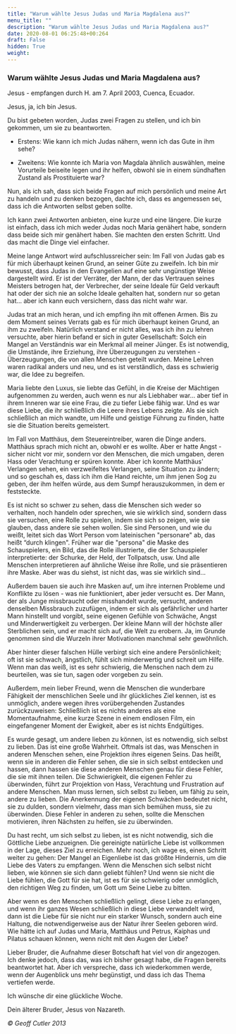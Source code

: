 ```yaml
---
title: "Warum wählte Jesus Judas und Maria Magdalena aus?"
menu_title: ""
description: "Warum wählte Jesus Judas und Maria Magdalena aus?"
date: 2020-08-01 06:25:48+00:264
draft: False
hidden: True
weight:
---
```

### Warum wählte Jesus Judas und Maria Magdalena aus?

Jesus - empfangen durch H. am 7. April 2003, Cuenca, Ecuador.

Jesus, ja, ich bin Jesus.

Du bist gebeten worden, Judas zwei Fragen zu stellen, und ich bin gekommen, um sie zu beantworten.

  - Erstens: Wie kann ich mich Judas nähern, wenn ich das Gute in ihm sehe?

  - Zweitens: Wie konnte ich Maria von Magdala ähnlich auswählen, meine Vorurteile beiseite legen und ihr helfen, obwohl sie in einem sündhaften Zustand als Prostituierte war?

Nun, als ich sah, dass sich beide Fragen auf mich persönlich und meine Art zu handeln und zu denken bezogen, dachte ich, dass es angemessen sei, dass ich die Antworten selbst geben sollte.

Ich kann zwei Antworten anbieten, eine kurze und eine längere. Die kurze ist einfach, dass ich mich weder Judas noch Maria genähert habe, sondern dass beide sich mir genähert haben. Sie machten den ersten Schritt. Und das macht die Dinge viel einfacher.

Meine lange Antwort wird aufschlussreicher sein: Im Fall von Judas gab es für mich überhaupt keinen Grund, an seiner Güte zu zweifeln. Ich bin mir bewusst, dass Judas in den Evangelien auf eine sehr ungünstige Weise dargestellt wird. Er ist der Verräter, der Mann, der das Vertrauen seines Meisters betrogen hat, der Verbrecher, der seine Ideale für Geld verkauft hat oder der sich nie an solche Ideale gehalten hat, sondern nur so getan hat... aber ich kann euch versichern, dass das nicht wahr war.

Judas trat an mich heran, und ich empfing ihn mit offenen Armen. Bis zu dem Moment seines Verrats gab es für mich überhaupt keinen Grund, an ihm zu zweifeln. Natürlich verstand er nicht alles, was ich ihn zu lehren versuchte, aber hierin befand er sich in guter Gesellschaft: Solch ein Mangel an Verständnis war ein Merkmal all meiner Jünger. Es ist notwendig, die Umstände, ihre Erziehung, ihre Überzeugungen zu verstehen - Überzeugungen, die von allen Menschen geteilt wurden. Meine Lehren waren radikal anders und neu, und es ist verständlich, dass es schwierig war, die Idee zu begreifen.

Maria liebte den Luxus, sie liebte das Gefühl, in die Kreise der Mächtigen aufgenommen zu werden, auch wenn es nur als Liebhaber war... aber tief in ihrem Inneren war sie eine Frau, die zu tiefer Liebe fähig war. Und es war diese Liebe, die ihr schließlich die Leere ihres Lebens zeigte. Als sie sich schließlich an mich wandte, um Hilfe und geistige Führung zu finden, hatte sie die Situation bereits gemeistert.

Im Fall von Matthäus, dem Steuereintreiber, waren die Dinge anders. Matthäus sprach mich nicht an, obwohl er es wollte. Aber er hatte Angst - sicher nicht vor mir, sondern vor den Menschen, die mich umgaben, deren Hass oder Verachtung er spüren konnte. Aber ich konnte Matthäus' Verlangen sehen, ein verzweifeltes Verlangen, seine Situation zu ändern; und so geschah es, dass ich ihm die Hand reichte, um ihm jenen Sog zu geben, der ihm helfen würde, aus dem Sumpf herauszukommen, in dem er feststeckte.

Es ist nicht so schwer zu sehen, dass die Menschen sich weder so verhalten, noch handeln oder sprechen, wie sie wirklich sind, sondern dass sie versuchen, eine Rolle zu spielen, indem sie sich so zeigen, wie sie glauben, dass andere sie sehen wollen. Sie sind Personen, und wie du weißt, leitet sich das Wort Person vom lateinischen "personare" ab, das heißt “durch klingen". Früher war die "persona" die Maske des Schauspielers, ein Bild, das die Rolle illustrierte, die der Schauspieler interpretierte: der Schurke, der Held, der Tollpatsch, usw. Und alle Menschen interpretieren auf ähnliche Weise ihre Rolle, und sie präsentieren ihre Maske. Aber was du siehst, ist nicht das, was sie wirklich sind...

Außerdem bauen sie auch ihre Masken auf, um ihre internen Probleme und Konflikte zu lösen - was nie funktioniert, aber jeder versucht es. Der Mann, der als Junge missbraucht oder misshandelt wurde, versucht, anderen denselben Missbrauch zuzufügen, indem er sich als gefährlicher und harter Mann hinstellt und vorgibt, seine eigenen Gefühle von Schwäche, Angst und Minderwertigkeit zu verbergen. Der kleine Mann will der höchste aller Sterblichen sein, und er macht sich auf, die Welt zu erobern. Ja, im Grunde genommen sind die Wurzeln ihrer Motivationen manchmal sehr gewöhnlich.

Aber hinter dieser falschen Hülle verbirgt sich eine andere Persönlichkeit; oft ist sie schwach, ängstlich, fühlt sich minderwertig und schreit um Hilfe. Wenn man das weiß, ist es sehr schwierig, die Menschen nach dem zu beurteilen, was sie tun, sagen oder vorgeben zu sein.

Außerdem, mein lieber Freund, wenn die Menschen die wunderbare Fähigkeit der menschlichen Seele und ihr glückliches Ziel kennen, ist es unmöglich, andere wegen ihres vorübergehenden Zustandes zurückzuweisen: Schließlich ist es nichts anderes als eine Momentaufnahme, eine kurze Szene in einem endlosen Film, ein eingefangener Moment der Ewigkeit, aber es ist nichts Endgültiges.

Es wurde gesagt, um andere lieben zu können, ist es notwendig, sich selbst zu lieben. Das ist eine große Wahrheit. Oftmals ist das, was Menschen in anderen Menschen sehen, eine Projektion ihres eigenen Seins. Das heißt, wenn sie in anderen die Fehler sehen, die sie in sich selbst entdecken und hassen, dann hassen sie diese anderen Menschen genau für diese Fehler, die sie mit ihnen teilen. Die Schwierigkeit, die eigenen Fehler zu überwinden, führt zur Projektion von Hass, Verachtung und Frustration auf andere Menschen. Man muss lernen, sich selbst zu lieben, um fähig zu sein, andere zu lieben. Die Anerkennung der eigenen Schwächen bedeutet nicht, sie zu dulden, sondern vielmehr, dass man sich bemühen muss, sie zu überwinden. Diese Fehler in anderen zu sehen, sollte die Menschen motivieren, ihren Nächsten zu helfen, sie zu überwinden.

Du hast recht, um sich selbst zu lieben, ist es nicht notwendig, sich die Göttliche Liebe anzueignen. Die gereinigte natürliche Liebe ist vollkommen in der Lage, dieses Ziel zu erreichen. Mehr noch, ich wage es, einen Schritt weiter zu gehen: Der Mangel an Eigenliebe ist das größte Hindernis, um die Liebe des Vaters zu empfangen. Wenn die Menschen sich selbst nicht lieben, wie können sie sich dann geliebt fühlen? Und wenn sie nicht die Liebe fühlen, die Gott für sie hat, ist es für sie schwierig oder unmöglich, den richtigen Weg zu finden, um Gott um Seine Liebe zu bitten.

Aber wenn es den Menschen schließlich gelingt, diese Liebe zu erlangen, und wenn ihr ganzes Wesen schließlich in diese Liebe verwandelt wird, dann ist die Liebe für sie nicht nur ein starker Wunsch, sondern auch eine Haltung, die notwendigerweise aus der Natur ihrer Seelen geboren wird. Wie hätte ich auf Judas und Maria, Matthäus und Petrus, Kaiphas und Pilatus schauen können, wenn nicht mit den Augen der Liebe?

Lieber Bruder, die Aufnahme dieser Botschaft hat viel von dir angezogen. Ich denke jedoch, dass das, was ich bisher gesagt habe, die Fragen bereits beantwortet hat. Aber ich verspreche, dass ich wiederkommen werde, wenn der Augenblick uns mehr begünstigt, und dass ich das Thema vertiefen werde.

Ich wünsche dir eine glückliche Woche.

Dein älterer Bruder, Jesus von Nazareth.

*© Geoff Cutler 2013*
